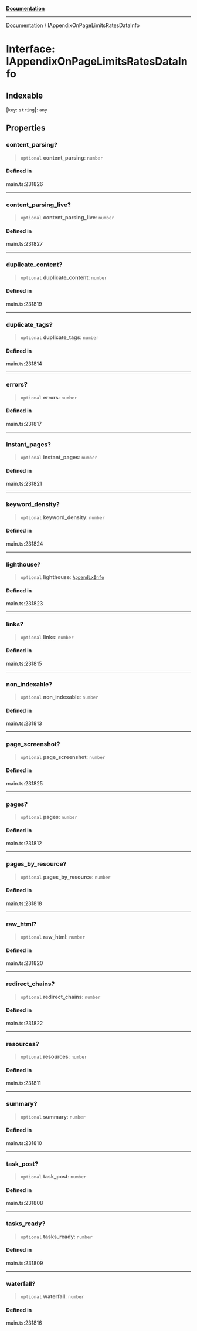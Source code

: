 [**Documentation**](../README.md)

***

[Documentation](../README.md) / IAppendixOnPageLimitsRatesDataInfo

# Interface: IAppendixOnPageLimitsRatesDataInfo

## Indexable

 \[`key`: `string`\]: `any`

## Properties

### content\_parsing?

> `optional` **content\_parsing**: `number`

#### Defined in

main.ts:231826

***

### content\_parsing\_live?

> `optional` **content\_parsing\_live**: `number`

#### Defined in

main.ts:231827

***

### duplicate\_content?

> `optional` **duplicate\_content**: `number`

#### Defined in

main.ts:231819

***

### duplicate\_tags?

> `optional` **duplicate\_tags**: `number`

#### Defined in

main.ts:231814

***

### errors?

> `optional` **errors**: `number`

#### Defined in

main.ts:231817

***

### instant\_pages?

> `optional` **instant\_pages**: `number`

#### Defined in

main.ts:231821

***

### keyword\_density?

> `optional` **keyword\_density**: `number`

#### Defined in

main.ts:231824

***

### lighthouse?

> `optional` **lighthouse**: [`AppendixInfo`](../classes/AppendixInfo.md)

#### Defined in

main.ts:231823

***

### links?

> `optional` **links**: `number`

#### Defined in

main.ts:231815

***

### non\_indexable?

> `optional` **non\_indexable**: `number`

#### Defined in

main.ts:231813

***

### page\_screenshot?

> `optional` **page\_screenshot**: `number`

#### Defined in

main.ts:231825

***

### pages?

> `optional` **pages**: `number`

#### Defined in

main.ts:231812

***

### pages\_by\_resource?

> `optional` **pages\_by\_resource**: `number`

#### Defined in

main.ts:231818

***

### raw\_html?

> `optional` **raw\_html**: `number`

#### Defined in

main.ts:231820

***

### redirect\_chains?

> `optional` **redirect\_chains**: `number`

#### Defined in

main.ts:231822

***

### resources?

> `optional` **resources**: `number`

#### Defined in

main.ts:231811

***

### summary?

> `optional` **summary**: `number`

#### Defined in

main.ts:231810

***

### task\_post?

> `optional` **task\_post**: `number`

#### Defined in

main.ts:231808

***

### tasks\_ready?

> `optional` **tasks\_ready**: `number`

#### Defined in

main.ts:231809

***

### waterfall?

> `optional` **waterfall**: `number`

#### Defined in

main.ts:231816
